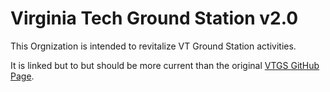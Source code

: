 # Virginia Tech Ground Station v2.0
This Orgnization is intended to revitalize VT Ground Station activities.

It is linked but to but should be more current than the original [VTGS GitHub Page](www.github.com/vt-gs).
